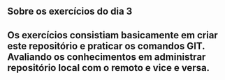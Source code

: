 ## Sobre os exercícios do dia 3

## Os exercícios consistiam basicamente em  criar este repositório e praticar os comandos GIT. Avaliando os conhecimentos em administrar repositório local com o remoto e vice e versa.